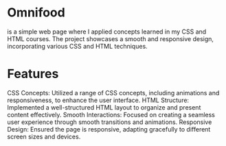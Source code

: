 # Omnifood 
is a simple web page where I applied concepts learned in my CSS and HTML courses. The project showcases a smooth and responsive design, incorporating various CSS and HTML techniques.

# Features
CSS Concepts: Utilized a range of CSS concepts, including animations and responsiveness, to enhance the user interface.
HTML Structure: Implemented a well-structured HTML layout to organize and present content effectively.
Smooth Interactions: Focused on creating a seamless user experience through smooth transitions and animations.
Responsive Design: Ensured the page is responsive, adapting gracefully to different screen sizes and devices.
